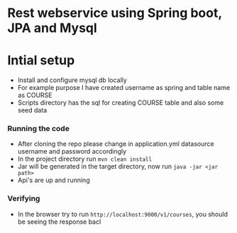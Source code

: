 # Rest webservice using Spring boot, JPA and Mysql
 
 # Intial setup
 - Install and configure mysql db locally
 - For example purpose I have created username as spring and table name as COURSE
 - Scripts directory has the sql for creating COURSE table and also some seed data
 
 ### Running the code
 
 - After cloning the repo please change in application.yml datasource username and password accordingly
 - In the project directory run ```mvn clean install```
 - Jar will be generated in the target directory, now run ```java -jar <jar path>```
 - Api's are up and running 
 
 ### Verifying
 
 - In the browser try to run ```http://localhost:9000/v1/courses```, you should be seeing the response bacl
